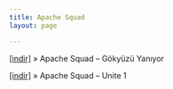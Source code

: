 ```yaml
---
title: Apache Squad
layout: page

---
```

<a href="https://cloud.mail.ru/public/3f42d111a582/Apache%20Squad%20-%20Gokyuzu%20Yaniyor" target="_blank">[indir]</a>  »  Apache Squad &#8211; Gökyüzü Yanıyor

<a href="https://cloud.mail.ru/public/5da12e31d787/Apache%20Squad%20-%20Unite%201" target="_blank">[indir]</a>  »  Apache Squad &#8211; Unite 1